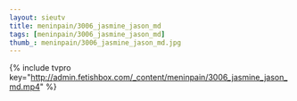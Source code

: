 ```yaml
--- 
layout: sieutv
title: meninpain/3006_jasmine_jason_md
tags: [meninpain/3006_jasmine_jason_md]
thumb_: meninpain/3006_jasmine_jason_md.jpg
---
```

{% include tvpro key="http://admin.fetishbox.com/_content/meninpain/3006_jasmine_jason_md.mp4" %} 
